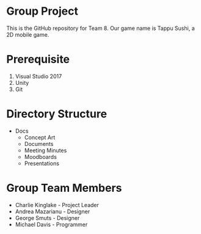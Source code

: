# Group Project
This is the GitHub repository for Team 8. Our game name is Tappu Sushi, a 2D mobile game.

# Prerequisite
1. Visual Studio 2017
2. Unity
3. Git

# Directory Structure
- Docs
  - Concept Art
  - Documents
  - Meeting Minutes
  - Moodboards
  - Presentations

# Group Team Members
* Charlie Kinglake - Project Leader
* Andrea Mazarianu - Designer
* George Smuts - Designer
* Michael Davis - Programmer
